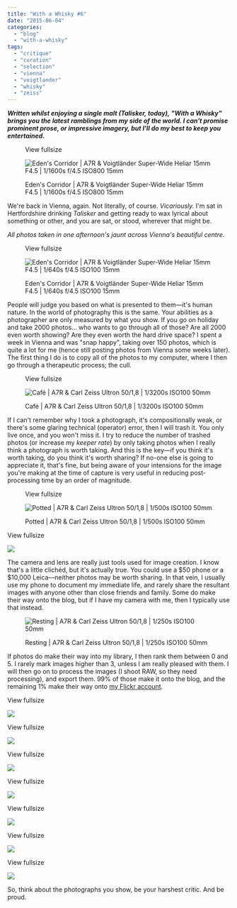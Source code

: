 ```yaml
---
title: "With a Whisky #6"
date: "2015-06-04"
categories: 
  - "blog"
  - "with-a-whisky"
tags: 
  - "critique"
  - "curation"
  - "selection"
  - "vienna"
  - "voigtlander"
  - "whisky"
  - "zeiss"
---
```


**_Written whilst enjoying a single malt (Talisker, today), "With a Whisky" brings you the latest ramblings from my side of the world. I can't promise prominent prose, or impressive imagery, but I'll do my best to keep you entertained._**

<figure>

View fullsize

![Eden's Corridor | A7R &amp; Voigtländer Super-Wide Heliar 15mm F4.5 |&nbsp;1/1600s f/4.5 ISO800 15mm](/assets/images/5382f-image-asset.jpeg)

<figcaption>



Eden's Corridor | A7R & Voigtländer Super-Wide Heliar 15mm F4.5 | 1/1600s f/4.5 ISO800 15mm





</figcaption>



</figure>

We're back in Vienna, again. Not literally, of course. _Vicariously._ I'm sat in Hertfordshire drinking _Talisker_ and getting ready to wax lyrical about something or other, and you are sat, or stood, wherever that might be. 

_All photos taken in one afternoon's jaunt across Vienna's beautiful centre._

<figure>

View fullsize

![Eden's Corridor | A7R &amp; Voigtländer Super-Wide Heliar 15mm F4.5 |&nbsp;1/640s f/4.5 ISO100 15mm](/assets/images/fb123-image-asset.jpeg)

<figcaption>



Eden's Corridor | A7R & Voigtländer Super-Wide Heliar 15mm F4.5 | 1/640s f/4.5 ISO100 15mm





</figcaption>



</figure>

People will judge you based on what is presented to them—it's human nature. In the world of photography this is the same. Your abilities as a photographer are only measured by what you show. If you go on holiday and take 2000 photos... who wants to go through all of those? Are all 2000 even worth showing? Are they even worth the hard drive space? I spent a week in Vienna and was "snap happy", taking over 150 photos, which is quite a lot for me (hence still posting photos from Vienna some weeks later). The first thing I do is to copy all of the photos to my computer, where I then go through a therapeutic process; the cull.

<figure>

View fullsize

![Café | A7R &amp; Carl Zeiss Ultron 50/1,8&nbsp;|&nbsp;1/3200s ISO100 50mm](/assets/images/86398-image-asset.jpeg)

<figcaption>



Café | A7R & Carl Zeiss Ultron 50/1,8 | 1/3200s ISO100 50mm





</figcaption>



</figure>

If I can't remember why I took a photograph, it's compositionally weak, or there's some glaring technical (operator) error, then I will trash it. You only live once, and you won't miss it. I try to reduce the number of trashed photos (or increase my _keeper rate_) by only taking photos when I really think a photograph is worth taking. And this is the key—if you think it's worth taking, do you think it's worth sharing? If no-one else is going to appreciate it, that's fine, but being aware of your intensions for the image you're making at the time of capture is very useful in reducing post-processing time by an order of magnitude.

<figure>

View fullsize

![Potted&nbsp;| A7R &amp; Carl Zeiss Ultron 50/1,8&nbsp;|&nbsp;1/500s ISO100 50mm](/assets/images/3a667-image-asset.jpeg)

<figcaption>



Potted | A7R & Carl Zeiss Ultron 50/1,8 | 1/500s ISO100 50mm





</figcaption>



</figure>

View fullsize

![](/assets/images/e6e24-image-asset.jpeg)

The camera and lens are really just tools used for image creation. I know that's a little clichéd, but it's actually true. You could use a $50 phone or a $10,000 Leica—neither photos may be worth sharing. In that vein, I usually use my phone to document my immediate life, and rarely share the resultant images with anyone other than close friends and family. Some do make their way onto the blog, but if I have my camera with me, then I typically use that instead. 

<figure>

![Resting&nbsp;| A7R &amp; Carl Zeiss Ultron 50/1,8&nbsp;|&nbsp;1/250s ISO100 50mm&nbsp;](/assets/images/6c96c-20150419-dsc03367-ilce-7r.jpg)

<figcaption>



Resting | A7R & Carl Zeiss Ultron 50/1,8 | 1/250s ISO100 50mm 





</figcaption>



</figure>

If photos do make their way into my library, I then rank them between 0 and 5. I rarely mark images higher than 3, unless I am really pleased with them. I will then go on to process the images (I shoot RAW, so they need processing), and export them. 99% of those make it onto the blog, and the remaining 1% make their way onto [my Flickr account](http://www.flickr.com/photos/martindesu). 

View fullsize

![](/assets/images/6521f-image-asset.jpeg)

View fullsize

![](/assets/images/b60a2-image-asset.jpeg)

View fullsize

![](/assets/images/1bcfb-image-asset.jpeg)

View fullsize

![](/assets/images/8e356-image-asset.jpeg)

View fullsize

![](/assets/images/7c008-image-asset.jpeg)

View fullsize

![](/assets/images/e5cb3-image-asset.jpeg)

View fullsize

![](/assets/images/6802f-image-asset.jpeg)

So, think about the photographs you show, be your harshest critic. And be proud.
